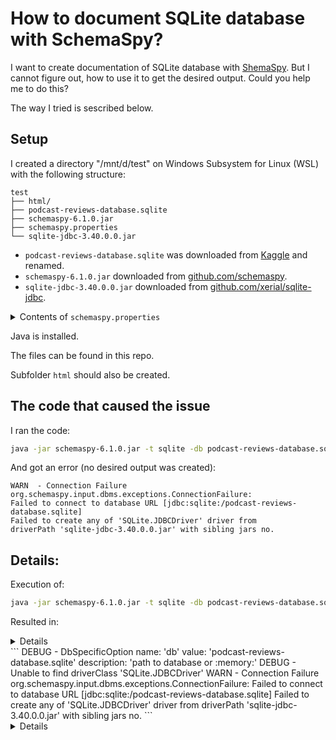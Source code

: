 How to document SQLite database with SchemaSpy?
==================================================

I want to create documentation of SQLite database with [ShemaSpy](https://schemaspy.org/). But I cannot figure out, how to use it to get the desired output.
Could you help me to do this?

The way I tried is sescribed below.

Setup
------

I created a directory "/mnt/d/test" on Windows Subsystem for Linux (WSL) with the following structure:

```
test
├── html/
├── podcast-reviews-database.sqlite
├── schemaspy-6.1.0.jar
├── schemaspy.properties
└── sqlite-jdbc-3.40.0.0.jar
```

- `podcast-reviews-database.sqlite` was downloaded from [Kaggle](https://www.kaggle.com/thoughtvector/podcastreviews) and renamed.
- `schemaspy-6.1.0.jar` downloaded from [github.com/schemaspy](https://github.com/schemaspy/schemaspy/releases).
- `sqlite-jdbc-3.40.0.0.jar` downloaded from [github.com/xerial/sqlite-jdbc](https://github.com/xerial/sqlite-jdbc/releases).

<details><summary> Contents of <code>schemaspy.properties</code> </summary>

(More about this file on https://schemaspy.readthedocs.io/en/latest/started.html#configuration)

```
# type of database. Run with -dbhelp for details
schemaspy.t=sqlite

# optional path to alternative jdbc drivers.
schemaspy.dp=sqlite-jdbc-3.40.0.0.jar

# output dir to save generated files
schemaspy.o=html/

# db scheme for which generate diagrams
schemaspy.s=dbo
```

---

</details>

Java is installed.

The files can be found in this repo.

Subfolder `html` should also be created.

The code that caused the issue
------------------------------

 I ran the code:
```sh
java -jar schemaspy-6.1.0.jar -t sqlite -db podcast-reviews-database.sqlite -sso -debug
```

And got an error (no desired output was created):

```
WARN  - Connection Failure
org.schemaspy.input.dbms.exceptions.ConnectionFailure: 
Failed to connect to database URL [jdbc:sqlite:/podcast-reviews-database.sqlite]
Failed to create any of 'SQLite.JDBCDriver' driver from 
driverPath 'sqlite-jdbc-3.40.0.0.jar' with sibling jars no.
```



Details:
------------

Execution of:
```sh
java -jar schemaspy-6.1.0.jar -t sqlite -db podcast-reviews-database.sqlite -sso -debug
```

Resulted in:

<details>

```
  ____       _                          ____
 / ___|  ___| |__   ___ _ __ ___   __ _/ ___| _ __  _   _ 
 \___ \ / __| '_ \ / _ \ '_ ` _ \ / _` \___ \| '_ \| | | |
  ___) | (__| | | |  __/ | | | | | (_| |___) | |_) | |_| |
 |____/ \___|_| |_|\___|_| |_| |_|\__,_|____/| .__/ \__, |
                                             |_|    |___/ 

                                              6.1.0

SchemaSpy generates an HTML representation of a database schema's relationships.
SchemaSpy comes with ABSOLUTELY NO WARRANTY.
SchemaSpy is free software and can be redistributed under the conditions of LGPL version 3 or later.
http://www.gnu.org/licenses/

INFO  - Starting Main v6.1.0 on ASUS-VG with PID 5734 (/mnt/d/test/schemaspy-6.1.0.jar started by gegznav in /mnt/d/test)
INFO  - The following profiles are active: default
INFO  - Found configuration file: schemaspy.properties
INFO  - Started Main in 3.093 seconds (JVM running for 4.159)
DEBUG - Debug enabled
INFO  - Loaded configuration from schemaspy.properties
INFO  - Starting schema analysis
DEBUG - Resolving dbType: sqlite ->
        schemaspy-6.1.0.jar!/BOOT-INF/classes!/org/schemaspy/types/sqlite.properties
```
</details>
```
DEBUG - DbSpecificOption name: 'db' value: 'podcast-reviews-database.sqlite' description: 'path to database or :memory:'
DEBUG - Unable to find driverClass 'SQLite.JDBCDriver'
WARN  - Connection Failure
org.schemaspy.input.dbms.exceptions.ConnectionFailure: Failed to connect to database URL [jdbc:sqlite:/podcast-reviews-database.sqlite] Failed to create any of 'SQLite.JDBCDriver' driver from driverPath 'sqlite-jdbc-3.40.0.0.jar' with sibling jars no.
```
<details>
```
Resulting in classpath:
        file:/mnt/d/test/sqlite-jdbc-3.40.0.0.jar

        at org.schemaspy.input.dbms.DbDriverLoader.getConnection(DbDriverLoader.java:101)
        at org.schemaspy.input.dbms.DbDriverLoader.getConnection(DbDriverLoader.java:75)
        at org.schemaspy.input.dbms.service.SqlService.connect(SqlService.java:70)
        at org.schemaspy.SchemaAnalyzer.analyze(SchemaAnalyzer.java:220)
        at org.schemaspy.SchemaAnalyzer.analyze(SchemaAnalyzer.java:123)
        at org.schemaspy.cli.SchemaSpyRunner.runAnalyzer(SchemaSpyRunner.java:98)
        at org.schemaspy.cli.SchemaSpyRunner.run(SchemaSpyRunner.java:87)
        at org.schemaspy.Main.main(Main.java:55)
        at java.base/jdk.internal.reflect.NativeMethodAccessorImpl.invoke0(Native Method)
        at java.base/jdk.internal.reflect.NativeMethodAccessorImpl.invoke(NativeMethodAccessorImpl.java:62)
        at java.base/jdk.internal.reflect.DelegatingMethodAccessorImpl.invoke(DelegatingMethodAccessorImpl.java:43)
        at java.base/java.lang.reflect.Method.invoke(Method.java:566)
        at org.springframework.boot.loader.MainMethodRunner.run(MainMethodRunner.java:48)
        at org.springframework.boot.loader.Launcher.launch(Launcher.java:87)
        at org.springframework.boot.loader.Launcher.launch(Launcher.java:50)
        at org.springframework.boot.loader.JarLauncher.main(JarLauncher.java:51)
Caused by: org.schemaspy.input.dbms.exceptions.ConnectionFailure: Failed to create any of 'SQLite.JDBCDriver' driver from driverPath 'sqlite-jdbc-3.40.0.0.jar' with sibling jars no.
Resulting in classpath:
        file:/mnt/d/test/sqlite-jdbc-3.40.0.0.jar

        at org.schemaspy.input.dbms.DbDriverLoader.getDriver(DbDriverLoader.java:147)
        at org.schemaspy.input.dbms.DbDriverLoader.getConnection(DbDriverLoader.java:93)
```
</details>


Execution of:

```sh
java -jar schemaspy-6.1.0.jar -t sqlite-xerial -db podcast-reviews-database.sqlite -sso -debug
```

(Here it it was changed to `-t sqlite-xerial`)

Resulted in:

<details>
```  ____       _                          ____
 / ___|  ___| |__   ___ _ __ ___   __ _/ ___| _ __  _   _
 \___ \ / __| '_ \ / _ \ '_ ` _ \ / _` \___ \| '_ \| | | |
  ___) | (__| | | |  __/ | | | | | (_| |___) | |_) | |_| |
 |____/ \___|_| |_|\___|_| |_| |_|\__,_|____/| .__/ \__, |
                                             |_|    |___/

                                              6.1.0

SchemaSpy generates an HTML representation of a database schema's relationships.
SchemaSpy comes with ABSOLUTELY NO WARRANTY.
SchemaSpy is free software and can be redistributed under the conditions of LGPL version 3 or later.
http://www.gnu.org/licenses/

INFO  - Starting Main v6.1.0 on ASUS-VG with PID 113 (/mnt/d/Dokumentai/Data Science/TC/Materials and Projects/ds-help/test_spyshema_sqlite/schemaspy-6.1.0.jar started by gegznav in /mnt/d/Dokumentai/Data Science/TC/Materials and Projects/ds-help/test_spyshema_sqlite)
INFO  - The following profiles are active: default
INFO  - Found configuration file: schemaspy.properties
INFO  - Started Main in 3.031 seconds (JVM running for 4.097)
DEBUG - Debug enabled
INFO  - Loaded configuration from schemaspy.properties
INFO  - Starting schema analysis
DEBUG - Resolving dbType: sqlite-xerial ->
        /mnt/d/Dokumentai/Data%20Science/TC/Materials%20and%20Projects/ds-help/test_spyshema_sqlite/schemaspy-6.1.0.jar!/BOOT-INF/classes!/org/schemaspy/types/sqlite-xerial.properties
DEBUG - DbSpecificOption name: 'db' value: 'podcast-reviews-database.sqlite' description: 'path to database or :memory:'
DEBUG - supportsSchemasInTableDefinitions: false
DEBUG - supportsCatalogsInTableDefinitions: false
DEBUG - Catalog not provided, queried jdbc driver and got 'null'
DEBUG - Command line parameters: [-t, sqlite-xerial, -db, podcast-reviews-database.sqlite, -sso, -debug]
```
</details>

```
ERROR - Bad config
org.schemaspy.model.InvalidConfigurationException: Catalog (-cat) was not provided and unable to deduce catalog, wildcard catalog can be used -cat %
        at org.schemaspy.input.dbms.CatalogResolver.resolveCatalog(CatalogResolver.java:51)
        at org.schemaspy.SchemaAnalyzer.analyze(SchemaAnalyzer.java:227)
        at org.schemaspy.SchemaAnalyzer.analyze(SchemaAnalyzer.java:123)
        at org.schemaspy.cli.SchemaSpyRunner.runAnalyzer(SchemaSpyRunner.java:98)
        at org.schemaspy.cli.SchemaSpyRunner.run(SchemaSpyRunner.java:87)
        at org.schemaspy.Main.main(Main.java:55)
        at java.base/jdk.internal.reflect.NativeMethodAccessorImpl.invoke0(Native Method)
        at java.base/jdk.internal.reflect.NativeMethodAccessorImpl.invoke(NativeMethodAccessorImpl.java:62)
        at java.base/jdk.internal.reflect.DelegatingMethodAccessorImpl.invoke(DelegatingMethodAccessorImpl.java:43)
        at java.base/java.lang.reflect.Method.invoke(Method.java:566)
        at org.springframework.boot.loader.MainMethodRunner.run(MainMethodRunner.java:48)
        at org.springframework.boot.loader.Launcher.launch(Launcher.java:87)
        at org.springframework.boot.loader.Launcher.launch(Launcher.java:50)
        at org.springframework.boot.loader.JarLauncher.main(JarLauncher.java:51)
```


Next, 

```sh
aspy-6.1.0.jar -t sqlite-xerial -db podcast-reviews-database.sqlite -sso -cat %
```


resulted in:

<details>
```
  ____       _                          ____
 / ___|  ___| |__   ___ _ __ ___   __ _/ ___| _ __  _   _
 \___ \ / __| '_ \ / _ \ '_ ` _ \ / _` \___ \| '_ \| | | |
  ___) | (__| | | |  __/ | | | | | (_| |___) | |_) | |_| |
 |____/ \___|_| |_|\___|_| |_| |_|\__,_|____/| .__/ \__, |
                                             |_|    |___/

                                              6.1.0

SchemaSpy generates an HTML representation of a database schema's relationships.
SchemaSpy comes with ABSOLUTELY NO WARRANTY.
SchemaSpy is free software and can be redistributed under the conditions of LGPL version 3 or later.
http://www.gnu.org/licenses/

INFO  - Starting Main v6.1.0 on ASUS-VG with PID 336 (/mnt/d/Dokumentai/Data Science/TC/Materials and Projects/ds-help/test_spyshema_sqlite/schemaspy-6.1.0.jar started by gegznav in /mnt/d/Dokumentai/Data Science/TC/Materials and Projects/ds-help/test_spyshema_sqlite)
INFO  - The following profiles are active: default
INFO  - Found configuration file: schemaspy.properties
INFO  - Started Main in 2.928 seconds (JVM running for 4.021)
INFO  - Loaded configuration from schemaspy.properties
INFO  - Starting schema analysis
INFO  - Connected to SQLite - 3.40.0
INFO  - Gathering schema details
Gathering schema details...(0sec)
```
</details>
```
Connecting relationships...WARN  - No tables or views were found in schema 'dbo'.
ERROR - The schema 'dbo' could not be read/found, schema is specified using the -s option.Make sure user 'null' has the correct privileges to read the schema.Also not that schema names are usually case sensitive.
INFO  - Available schemas(Some of these may be user or system schemas):

ERROR - Unable to determine if any of the schemas contain tables/views
WARN  - Empty schema
null
INFO  - StackTraces have been omitted, use `-debug` when executing SchemaSpy to see them
```


Changing to
```
# db scheme for which generate diagrams
schemaspy.s=null
```

or to (not providing this parameter at all
```
# db scheme for which generate diagrams
# schemaspy.s=dbo
```

were also unsuccessful trials.